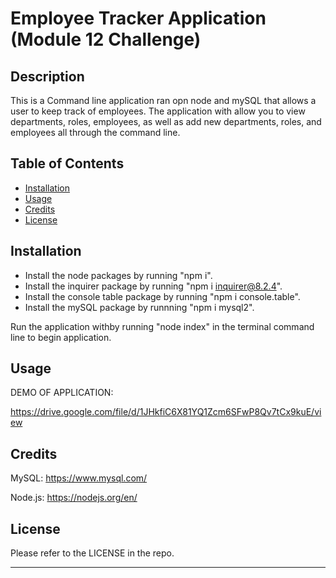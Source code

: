 # Employee Tracker Application (Module 12 Challenge)

## Description

This is a Command line application ran opn node and mySQL that allows a user to keep track of employees. The application with allow you to view departments, roles, employees, as well as add new departments, roles, and employees all through the command line.

## Table of Contents

- [Installation](#installation)
- [Usage](#usage)
- [Credits](#credits)
- [License](#license)

## Installation

- Install the node packages by running "npm i". 
- Install the inquirer package by running "npm i inquirer@8.2.4".  
- Install the console table package by running "npm i console.table".  
- Install the mySQL package by runnning "npm i mysql2".  

Run the application withby running "node index" in the terminal command line to begin application.

## Usage

DEMO OF APPLICATION: 

https://drive.google.com/file/d/1JHkfiC6X81YQ1Zcm6SFwP8Qv7tCx9kuE/view

## Credits

MySQL: 
https://www.mysql.com/

Node.js:
https://nodejs.org/en/

## License

Please refer to the LICENSE in the repo.

---